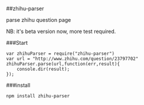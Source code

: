 ##zhihu-parser

parse zhihu question page

NB: it's beta version now, more test required.

###Start

	var zhihuParser = require("zhihu-parser")
	var url = "http://www.zhihu.com/question/23797702"
	zhihuParser.parse(url,function(err,result){
		console.dir(result);
	});

###install

	npm install zhihu-parser